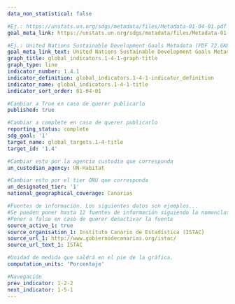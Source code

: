 ```yaml
---
data_non_statistical: false

#Ej.: https://unstats.un.org/sdgs/metadata/files/Metadata-01-04-01.pdf
goal_meta_link: https://unstats.un.org/sdgs/metadata/files/Metadata-01-04-01.pdf

#Ej.: United Nations Sustainable Development Goals Metadata (PDF 72.6KB)
goal_meta_link_text: United Nations Sustainable Development Goals Metadata (PDF)
graph_title: global_indicators.1-4-1-graph-title
graph_type: line
indicator_number: 1.4.1
indicator_definition: global_indicators.1-4-1-indicator_definition
indicator_name: global_indicators.1-4-1-title
indicator_sort_order: 01-04-01

#Cambiar a True en caso de querer publicarlo
published: true 

#Cambiar a complete en caso de querer publicarlo
reporting_status: complete
sdg_goal: '1'
target_name: global_targets.1-4-title
target_id: '1.4'

#Cambiar esto por la agencia custodia que corresponda
un_custodian_agency: UN-Habitat

#Cambiar esto por el tier ONU que corresponda
un_designated_tier: '1'
national_geographical_coverage: Canarias

#Fuentes de información. Los siguientes datos son ejemplos...
#Se pueden poner hasta 12 fuentes de información siguiendo la nomenclatura source_active_N, source_organisation_N, etc.. siendo N un número del 1 al 12
#Poner a false en caso de querer desactivar la fuente
source_active_1: true
source_organisation_1: Instituto Canario de Estadística (ISTAC)
source_url_1: http://www.gobiernodecanarias.org/istac/
source_url_text_1: ISTAC

#Unidad de medida que saldrá en el pie de la gráfica.
computation_units: 'Porcentaje'

#Navegación
prev_indicator: 1-2-2
next_indicator: 1-5-1
---
```

